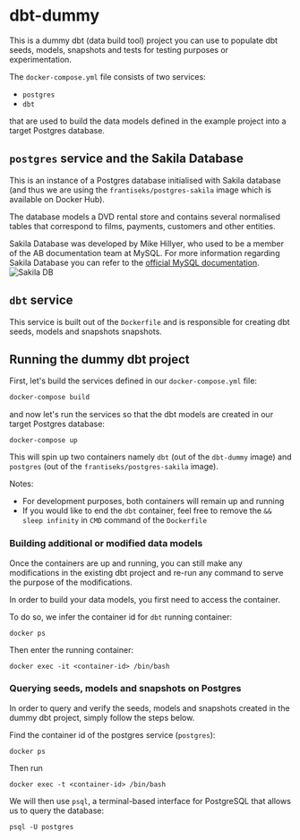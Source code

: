 # dbt-dummy
This is a dummy dbt (data build tool) project you can use to populate dbt seeds, models, snapshots and tests for testing purposes or experimentation.

The `docker-compose.yml` file consists of two services:
- `postgres`
- `dbt`

that are used to build the data models defined in the example project into a target Postgres database.

## `postgres` service and the Sakila Database
This is an instance of a Postgres database initialised with Sakila database (and thus we are using the
`frantiseks/postgres-sakila` image which is available on Docker Hub).

The database models a DVD rental store and contains several normalised tables that correspond to films, payments,
customers and other entities.

Sakila Database was developed by Mike Hillyer, who used to be a member of the AB documentation team at MySQL. For more
information regarding Sakila Database you can refer to the
[official MySQL documentation](https://dev.mysql.com/doc/sakila/en/sakila-introduction.html).
![Sakila DB](https://www.jooq.org/img/sakila.png)


## `dbt` service
This service is built out of the `Dockerfile` and is responsible for creating dbt seeds, models and snapshots
snapshots.


## Running the dummy dbt project
First, let's build the services defined in our `docker-compose.yml` file:

```bash
docker-compose build
```

and now let's run the services so that the dbt models are created in our target Postgres database:

```commandline
docker-compose up
```

This will spin up two containers namely `dbt` (out of the `dbt-dummy` image) and `postgres` (out of the
`frantiseks/postgres-sakila` image).

Notes:
- For development purposes, both containers will remain up and running
- If you would like to end the `dbt` container, feel free to remove the `&& sleep infinity` in `CMD` command of the
`Dockerfile`


### Building additional or modified data models
Once the containers are up and running, you can still make any modifications in the existing dbt project
and re-run any command to serve the purpose of the modifications.

In order to build your data models, you first need to access the container.

To do so, we infer the container id for `dbt` running container:
```commandline
docker ps
```

Then enter the running container:
```commandline
docker exec -it <container-id> /bin/bash
```

### Querying seeds, models and snapshots on Postgres
In order to query and verify the seeds, models and snapshots created in the dummy dbt project, simply follow the
steps below.

Find the container id of the postgres service (`postgres`):
```commandline
docker ps
```

Then run
```commandline
docker exec -t <container-id> /bin/bash
```

We will then use `psql`, a terminal-based interface for PostgreSQL that allows us to query the database:
```commandline
psql -U postgres
```
